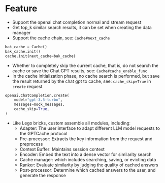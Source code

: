 # Feature

- Support the openai chat completion normal and stream request
- Get top_k similar search results, it can be set when creating the data manager
- Support the cache chain, see: `Cache#next_cache`

```python
bak_cache = Cache()
bak_cache.init()
cache.init(next_cache=bak_cache)
```

- Whether to completely skip the current cache, that is, do not search the cache or save the Chat GPT results, see: `Cache#cache_enable_func`
- In the cache initialization phase, no cache search is performed, but save the result returned by the chat gpt to cache, see: `cache_skip=True` in `create` request

```python
openai.ChatCompletion.create(
    model="gpt-3.5-turbo",
    messages=mock_messages,
    cache_skip=True,
)
```

- Like Lego bricks, custom assemble all modules, including:
  - Adapter: The user interface to adapt different LLM model requests to the GPTCache protocol
  - Pre-processor: Extracts the key information from the request and preprocess
  - Context Buffer: Maintains session context
  - Encoder: Embed the text into a dense vector for similarity search
  - Cache manager: which includes searching, saving, or evicting data
  - Ranker: Evaluate similarity by judging the quality of cached answers
  - Post-processor: Determine which cached answers to the user, and generate the response